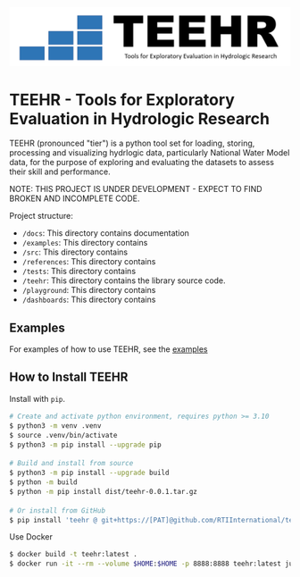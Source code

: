 ![alt text](docs/images/teehr.png)
# TEEHR - Tools for Exploratory Evaluation in Hydrologic Research
TEEHR (pronounced "tier") is a python tool set for loading, storing,
processing and visualizing hydrlogic data, particularly National Water
Model data, for the purpose of exploring and evaluating the datasets to
assess their skill and performance.

NOTE: THIS PROJECT IS UNDER DEVELOPMENT - EXPECT TO FIND BROKEN AND INCOMPLETE CODE.

Project structure:

- `/docs`: This directory contains documentation
- `/examples`: This directory contains
- `/src`: This directory contains
- `/references`: This directory contains
- `/tests`: This directory contains
- `/teehr`: This directory contains the library source code.
- `/playground`: This directory contains
- `/dashboards`: This directory contains

## Examples
For examples of how to use TEEHR, see the [examples](examples)

## How to Install TEEHR
Install with `pip`.

```bash
# Create and activate python environment, requires python >= 3.10
$ python3 -m venv .venv
$ source .venv/bin/activate
$ python3 -m pip install --upgrade pip

# Build and install from source
$ python3 -m pip install --upgrade build
$ python -m build
$ python -m pip install dist/teehr-0.0.1.tar.gz

# Or install from GitHub
$ pip install 'teehr @ git+https://[PAT]@github.com/RTIInternational/teehr@[BRANCH]'
```

Use Docker
```bash
$ docker build -t teehr:latest .
$ docker run -it --rm --volume $HOME:$HOME -p 8888:8888 teehr:latest jupyter lab --ip 0.0.0.0 $HOME
```
